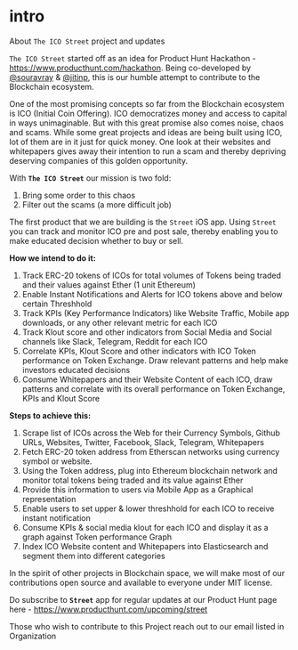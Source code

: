 # intro
About `The ICO Street` project and updates

`The ICO Street` started off as an idea for Product Hunt Hackathon - https://www.producthunt.com/hackathon. Being co-developed by [@souravray](https://github.com/souravray) & [@jitinp](https://github.com/jitip), this is our humble attempt to contribute to the Blockchain ecosystem. 

One of the most promising concepts so far from the Blockchain ecosystem is ICO (Initial Coin Offering). ICO democratizes money and access to capital in ways unimaginable. But with this great promise also comes noise, chaos and scams. While some great projects and ideas are being built using ICO, lot of them are in it just for quick money. One look at their websites and whitepapers gives away their intention to run a scam and thereby depriving deserving companies of this golden opportunity.

With **`The ICO Street`** our mission is two fold: 
1. Bring some order to this chaos
2. Filter out the scams (a more difficult job)

The first product that we are building is the `Street` iOS app. Using `Street` you can track and monitor ICO pre and post sale, thereby enabling you to make educated decision whether to buy or sell. 

**How we intend to do it:**
1. Track ERC-20 tokens of ICOs for total volumes of Tokens being traded and their values against Ether (1 unit Ethereum)
2. Enable Instant Notifications and Alerts for ICO tokens above and below certain Threshhold 
3. Track KPIs (Key Performance Indicators) like Website Traffic, Mobile app downloads, or any other relevant metric for each ICO
4. Track Klout score and other indicators from Social Media and Social channels like Slack, Telegram, Reddit for each ICO
5. Correlate KPIs, Klout Score and other indicators with ICO Token performance on Token Exchange. Draw relevant patterns and help make investors educated decisions
6. Consume Whitepapers and their Website Content of each ICO, draw patterns and correlate with its overall performance on Token Exchange, KPIs and Klout Score

**Steps to achieve this:**
1. Scrape list of ICOs across the Web for their Currency Symbols, Github URLs, Websites, Twitter, Facebook, Slack, Telegram, Whitepapers
2. Fetch ERC-20 token address from Etherscan networks using currency symbol or website. 
3. Using the Token address, plug into Ethereum blockchain network and monitor total tokens being traded and its value against Ether
4. Provide this information to users via Mobile App as a Graphical representation
5. Enable users to set upper & lower threshhold for each ICO to receive instant notification
6. Consume KPIs & social media klout for each ICO and display it as a graph against Token performance Graph
7. Index ICO Website content and Whitepapers into Elasticsearch and segment them into different categories 

In the spirit of other projects in Blockchain space, we will make most of our contributions open source and available to everyone under MIT license. 

Do subscribe to **`Street`** app for regular updates at our Product Hunt page here - https://www.producthunt.com/upcoming/street

Those who wish to contribute to this Project reach out to our email listed in Organization
